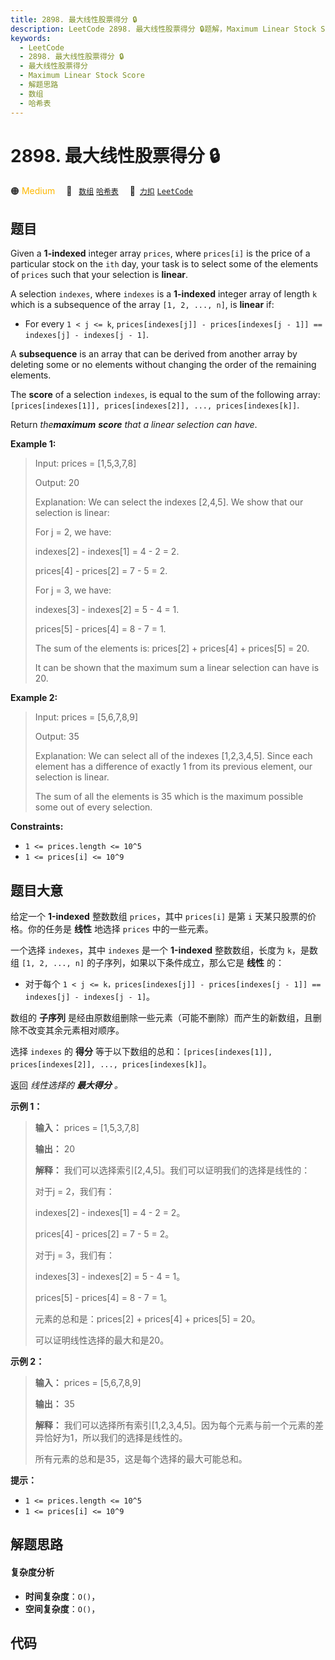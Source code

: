 ```yaml
---
title: 2898. 最大线性股票得分 🔒
description: LeetCode 2898. 最大线性股票得分 🔒题解，Maximum Linear Stock Score，包含解题思路、复杂度分析以及完整的 JavaScript 代码实现。
keywords:
  - LeetCode
  - 2898. 最大线性股票得分 🔒
  - 最大线性股票得分
  - Maximum Linear Stock Score
  - 解题思路
  - 数组
  - 哈希表
---
```


# 2898. 最大线性股票得分 🔒

🟠 <font color=#ffb800>Medium</font>&emsp; 🔖&ensp; [`数组`](/tag/array.md) [`哈希表`](/tag/hash-table.md)&emsp; 🔗&ensp;[`力扣`](https://leetcode.cn/problems/maximum-linear-stock-score) [`LeetCode`](https://leetcode.com/problems/maximum-linear-stock-score)

## 题目

Given a **1-indexed** integer array `prices`, where `prices[i]` is the price
of a particular stock on the `ith` day, your task is to select some of the
elements of `prices` such that your selection is **linear**.

A selection `indexes`, where `indexes` is a **1-indexed** integer array of
length `k` which is a subsequence of the array `[1, 2, ..., n]`, is **linear**
if:

  * For every `1 < j <= k`, `prices[indexes[j]] - prices[indexes[j - 1]] == indexes[j] - indexes[j - 1]`.

A **subsequence** is an array that can be derived from another array by
deleting some or no elements without changing the order of the remaining
elements.

The **score** of a selection `indexes`, is equal to the sum of the following
array: `[prices[indexes[1]], prices[indexes[2]], ..., prices[indexes[k]]`.

Return _the**maximum** **score** that a linear selection can have_.



**Example 1:**

> Input: prices = [1,5,3,7,8]
> 
> Output: 20
> 
> Explanation: We can select the indexes [2,4,5]. We show that our selection is linear:
> 
> For j = 2, we have:
> 
> indexes[2] - indexes[1] = 4 - 2 = 2.
> 
> prices[4] - prices[2] = 7 - 5 = 2.
> 
> For j = 3, we have:
> 
> indexes[3] - indexes[2] = 5 - 4 = 1.
> 
> prices[5] - prices[4] = 8 - 7 = 1.
> 
> The sum of the elements is: prices[2] + prices[4] + prices[5] = 20.
> 
> It can be shown that the maximum sum a linear selection can have is 20.

**Example 2:**

> Input: prices = [5,6,7,8,9]
> 
> Output: 35
> 
> Explanation: We can select all of the indexes [1,2,3,4,5]. Since each element has a difference of exactly 1 from its previous element, our selection is linear.
> 
> The sum of all the elements is 35 which is the maximum possible some out of every selection.



**Constraints:**

  * `1 <= prices.length <= 10^5`
  * `1 <= prices[i] <= 10^9`


## 题目大意

给定一个 **1-indexed** 整数数组 `prices`，其中 `prices[i]` 是第 `i` 天某只股票的价格。你的任务是 **线性**
地选择 `prices` 中的一些元素。

一个选择 `indexes`，其中 `indexes` 是一个 **1-indexed** 整数数组，长度为 `k`，是数组 `[1, 2, ...,
n]` 的子序列，如果以下条件成立，那么它是 **线性** 的：

  * 对于每个 `1 < j <= k，prices[indexes[j]] - prices[indexes[j - 1]] == indexes[j] - indexes[j - 1]`。

数组的 **子序列** 是经由原数组删除一些元素（可能不删除）而产生的新数组，且删除不改变其余元素相对顺序。

选择 `indexes` 的 **得分** 等于以下数组的总和：`[prices[indexes[1]], prices[indexes[2]], ...,
prices[indexes[k]]`。

返回 _线性选择的  **最大得分** 。_



**示例 1：**

> 
> 
> 
> 
> 
> **输入：** prices = [1,5,3,7,8]
> 
> **输出：** 20
> 
> **解释：** 我们可以选择索引[2,4,5]。我们可以证明我们的选择是线性的：
> 
> 对于j = 2，我们有：
> 
> indexes[2] - indexes[1] = 4 - 2 = 2。
> 
> prices[4] - prices[2] = 7 - 5 = 2。
> 
> 对于j = 3，我们有：
> 
> indexes[3] - indexes[2] = 5 - 4 = 1。
> 
> prices[5] - prices[4] = 8 - 7 = 1。
> 
> 元素的总和是：prices[2] + prices[4] + prices[5] = 20。 
> 
> 可以证明线性选择的最大和是20。
> 
> 

**示例 2：**

> 
> 
> 
> 
> 
> **输入：** prices = [5,6,7,8,9]
> 
> **输出：** 35
> 
> **解释：** 我们可以选择所有索引[1,2,3,4,5]。因为每个元素与前一个元素的差异恰好为1，所以我们的选择是线性的。
> 
> 所有元素的总和是35，这是每个选择的最大可能总和。



**提示：**

  * `1 <= prices.length <= 10^5`
  * `1 <= prices[i] <= 10^9`


## 解题思路

#### 复杂度分析

- **时间复杂度**：`O()`，
- **空间复杂度**：`O()`，

## 代码

```javascript

```